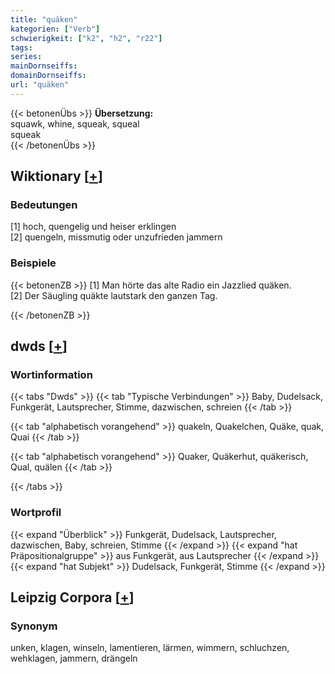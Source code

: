 ```yaml
---
title: "quäken"
kategorien: ["Verb"]
schwierigkeit: ["k2", "h2", "r22"]
tags:
series:
mainDornseiffs:
domainDornseiffs:
url: "quäken"
---
```


{{< betonenÜbs >}}
**Übersetzung:**  
squawk, whine, squeak, squeal  
squeak  
{{< /betonenÜbs >}}

## Wiktionary [[+](https://de.wiktionary.org/wiki/quäken)]

### Bedeutungen
[1] hoch, quengelig und heiser erklingen  
[2] quengeln, missmutig oder unzufrieden jammern  

### Beispiele
{{< betonenZB >}}
[1] Man hörte das alte Radio ein Jazzlied quäken.  
[2] Der Säugling quäkte lautstark den ganzen Tag.  

{{< /betonenZB >}}


## dwds [[+](https://www.dwds.de/wb/quäken)]

### Wortinformation
{{< tabs "Dwds" >}}
{{< tab "Typische Verbindungen" >}}
Baby, Dudelsack, Funkgerät, Lautsprecher, Stimme, dazwischen, schreien
{{< /tab >}}

{{< tab "alphabetisch vorangehend" >}}
quakeln, Quakelchen, Quäke, quak, Quai
{{< /tab >}}

{{< tab "alphabetisch vorangehend" >}}
Quaker, Quäkerhut, quäkerisch, Qual, quälen
{{< /tab >}}

{{< /tabs >}}

### Wortprofil
{{< expand "Überblick" >}} Funkgerät, Dudelsack, Lautsprecher, dazwischen, Baby, schreien, Stimme {{< /expand >}}
{{< expand "hat Präpositionalgruppe" >}} aus Funkgerät, aus Lautsprecher {{< /expand >}}
{{< expand "hat Subjekt" >}} Dudelsack, Funkgerät, Stimme {{< /expand >}}

## Leipzig Corpora [[+](https://corpora.uni-leipzig.de/en/res?word=quäken&corpusId=deu_newscrawl-public_2018)]


### Synonym
unken, klagen, winseln, lamentieren, lärmen, wimmern, schluchzen, wehklagen, jammern, drängeln


